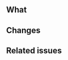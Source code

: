 ## What

<!-- Enter a short description on what this pull-request does. -->

## Changes

<!-- Create a short list of logic-changes. -->

## Related issues

<!-- Link related issues here. -->
